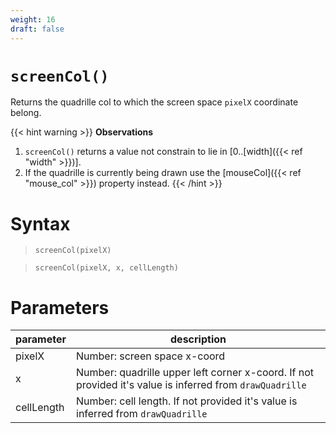 ```yaml
---
weight: 16
draft: false
---
```


# `screenCol()`

Returns the quadrille col to which the screen space `pixelX` coordinate belong.

{{< hint warning >}}
**Observations**  
1. `screenCol()` returns a value not constrain to lie in [0..[width]({{< ref "width" >}})].
2. If the quadrille is currently being drawn use the [mouseCol]({{< ref "mouse_col" >}}) property instead.
{{< /hint >}}

# Syntax

> `screenCol(pixelX)`

> `screenCol(pixelX, x, cellLength)`

# Parameters

| parameter  | description                                                                                              |
|------------|----------------------------------------------------------------------------------------------------------|
| pixelX     | Number: screen space x-coord                                                                             |
| x          | Number: quadrille upper left corner x-coord. If not provided it's value is inferred from `drawQuadrille` |
| cellLength | Number: cell length. If not provided it's value is inferred from `drawQuadrille`                         |